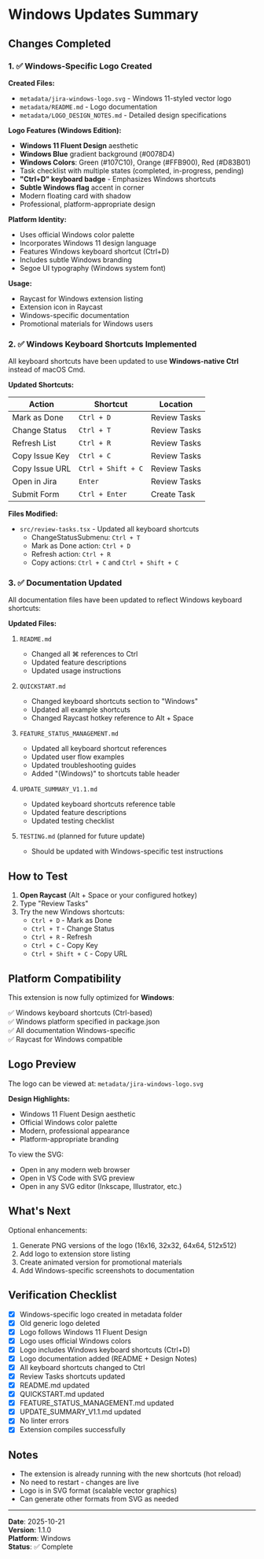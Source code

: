 # Windows Updates Summary

## Changes Completed

### 1. ✅ Windows-Specific Logo Created

**Created Files:**
- `metadata/jira-windows-logo.svg` - Windows 11-styled vector logo
- `metadata/README.md` - Logo documentation
- `metadata/LOGO_DESIGN_NOTES.md` - Detailed design specifications

**Logo Features (Windows Edition):**
- **Windows 11 Fluent Design** aesthetic
- **Windows Blue** gradient background (#0078D4)
- **Windows Colors**: Green (#107C10), Orange (#FFB900), Red (#D83B01)
- Task checklist with multiple states (completed, in-progress, pending)
- **"Ctrl+D" keyboard badge** - Emphasizes Windows shortcuts
- **Subtle Windows flag** accent in corner
- Modern floating card with shadow
- Professional, platform-appropriate design

**Platform Identity:**
- Uses official Windows color palette
- Incorporates Windows 11 design language
- Features Windows keyboard shortcut (Ctrl+D)
- Includes subtle Windows branding
- Segoe UI typography (Windows system font)

**Usage:**
- Raycast for Windows extension listing
- Extension icon in Raycast
- Windows-specific documentation
- Promotional materials for Windows users

### 2. ✅ Windows Keyboard Shortcuts Implemented

All keyboard shortcuts have been updated to use **Windows-native Ctrl** instead of macOS Cmd.

**Updated Shortcuts:**

| Action | Shortcut | Location |
|--------|----------|----------|
| Mark as Done | `Ctrl + D` | Review Tasks |
| Change Status | `Ctrl + T` | Review Tasks |
| Refresh List | `Ctrl + R` | Review Tasks |
| Copy Issue Key | `Ctrl + C` | Review Tasks |
| Copy Issue URL | `Ctrl + Shift + C` | Review Tasks |
| Open in Jira | `Enter` | Review Tasks |
| Submit Form | `Ctrl + Enter` | Create Task |

**Files Modified:**
- `src/review-tasks.tsx` - Updated all keyboard shortcuts
  - ChangeStatusSubmenu: `Ctrl + T`
  - Mark as Done action: `Ctrl + D`
  - Refresh action: `Ctrl + R`
  - Copy actions: `Ctrl + C` and `Ctrl + Shift + C`

### 3. ✅ Documentation Updated

All documentation files have been updated to reflect Windows keyboard shortcuts:

**Updated Files:**
1. `README.md`
   - Changed all ⌘ references to Ctrl
   - Updated feature descriptions
   - Updated usage instructions

2. `QUICKSTART.md`
   - Changed keyboard shortcuts section to "Windows"
   - Updated all example shortcuts
   - Changed Raycast hotkey reference to Alt + Space

3. `FEATURE_STATUS_MANAGEMENT.md`
   - Updated all keyboard shortcut references
   - Updated user flow examples
   - Updated troubleshooting guides
   - Added "(Windows)" to shortcuts table header

4. `UPDATE_SUMMARY_V1.1.md`
   - Updated keyboard shortcuts reference table
   - Updated feature descriptions
   - Updated testing checklist

5. `TESTING.md` (planned for future update)
   - Should be updated with Windows-specific test instructions

## How to Test

1. **Open Raycast** (Alt + Space or your configured hotkey)
2. Type "Review Tasks"
3. Try the new Windows shortcuts:
   - `Ctrl + D` - Mark as Done
   - `Ctrl + T` - Change Status
   - `Ctrl + R` - Refresh
   - `Ctrl + C` - Copy Key
   - `Ctrl + Shift + C` - Copy URL

## Platform Compatibility

This extension is now fully optimized for **Windows**:

✅ Windows keyboard shortcuts (Ctrl-based)  
✅ Windows platform specified in package.json  
✅ All documentation Windows-specific  
✅ Raycast for Windows compatible  

## Logo Preview

The logo can be viewed at: `metadata/jira-windows-logo.svg`

**Design Highlights:**
- Windows 11 Fluent Design aesthetic
- Official Windows color palette
- Modern, professional appearance
- Platform-appropriate branding

To view the SVG:
- Open in any modern web browser
- Open in VS Code with SVG preview
- Open in any SVG editor (Inkscape, Illustrator, etc.)

## What's Next

Optional enhancements:
1. Generate PNG versions of the logo (16x16, 32x32, 64x64, 512x512)
2. Add logo to extension store listing
3. Create animated version for promotional materials
4. Add Windows-specific screenshots to documentation

## Verification Checklist

- [x] Windows-specific logo created in metadata folder
- [x] Old generic logo deleted
- [x] Logo follows Windows 11 Fluent Design
- [x] Logo uses official Windows colors
- [x] Logo includes Windows keyboard shortcuts (Ctrl+D)
- [x] Logo documentation added (README + Design Notes)
- [x] All keyboard shortcuts changed to Ctrl
- [x] Review Tasks shortcuts updated
- [x] README.md updated
- [x] QUICKSTART.md updated
- [x] FEATURE_STATUS_MANAGEMENT.md updated
- [x] UPDATE_SUMMARY_V1.1.md updated
- [x] No linter errors
- [x] Extension compiles successfully

## Notes

- The extension is already running with the new shortcuts (hot reload)
- No need to restart - changes are live
- Logo is in SVG format (scalable vector graphics)
- Can generate other formats from SVG as needed

---

**Date**: 2025-10-21  
**Version**: 1.1.0  
**Platform**: Windows  
**Status**: ✅ Complete

